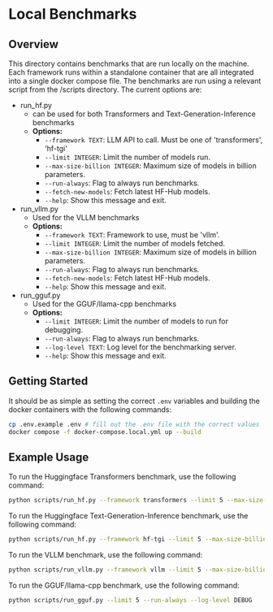 # Local Benchmarks

## Overview
This directory contains benchmarks that are run locally on the machine. Each framework runs within a standalone container that are all integrated into a single docker compose file. The benchmarks are run using a relevant script from the /scripts directory. The current options are:
- run_hf.py
    - can be used for both Transformers and Text-Generation-Inference benchmarks
    - **Options:**
        - `--framework TEXT`: LLM API to call. Must be one of 'transformers', 'hf-tgi'
        - `--limit INTEGER`: Limit the number of models run.
        - `--max-size-billion INTEGER`: Maximum size of models in billion parameters.
        - `--run-always`: Flag to always run benchmarks.
        - `--fetch-new-models`: Fetch latest HF-Hub models.
        - `--help`: Show this message and exit.
- run_vllm.py
    - Used for the VLLM benchmarks
    - **Options:**
        - `--framework TEXT`: Framework to use, must be 'vllm'.
        - `--limit INTEGER`: Limit the number of models fetched.
        - `--max-size-billion INTEGER`: Maximum size of models in billion parameters.
        - `--run-always`: Flag to always run benchmarks.
        - `--fetch-new-models`: Fetch latest HF-Hub models.
        - `--help`: Show this message and exit.
- run_gguf.py
    - Used for the GGUF/llama-cpp benchmarks
    - **Options:**
        - `--limit INTEGER`: Limit the number of models to run for debugging.
        - `--run-always`: Flag to always run benchmarks.
        - `--log-level TEXT`: Log level for the benchmarking server.
        - `--help`: Show this message and exit.


## Getting Started
It should be as simple as setting the correct `.env` variables and building the docker containers with the following commands:
```bash
cp .env.example .env # fill out the .env file with the correct values
docker compose -f docker-compose.local.yml up --build
```

## Example Usage

To run the Huggingface Transformers benchmark, use the following command:
```bash
python scripts/run_hf.py --framework transformers --limit 5 --max-size-billion 10 --run-always
```

To run the Huggingface Text-Generation-Inference benchmark, use the following command:
```bash
python scripts/run_hf.py --framework hf-tgi --limit 5 --max-size-billion 10 --run-always
```

To run the VLLM benchmark, use the following command:
```bash
python scripts/run_vllm.py --framework vllm --limit 5 --max-size-billion 10 --run-always
```

To run the GGUF/llama-cpp benchmark, use the following command:
```bash
python scripts/run_gguf.py --limit 5 --run-always --log-level DEBUG
```